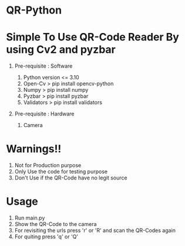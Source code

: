 # QR-Python

# Simple To Use QR-Code Reader By using Cv2 and pyzbar #

1) Pre-requisite : Software
    1. Python version <= 3.10 
    2. Open-Cv > pip install opencv-python
    3. Numpy > pip install numpy
    4. Pyzbar > pip install pyzbar
   5. Validators > pip install validators

2) Pre-requisite : Hardware
    1. Camera

# Warnings!! 
1) Not for Production purpose
2) Only Use the code for testing purpose
3) Don't Use if the QR-Code have no legit source

# Usage
1) Run main.py
2) Show the QR-Code to the camera
3) For revisiting the urls press 'r' or 'R' and scan the QR-Codes again
4) For quiting press 'q' or 'Q'